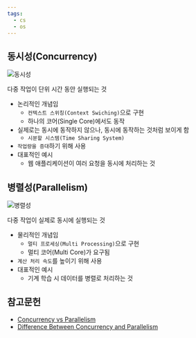 ```yaml
---
tags:
  - cs
  - os
---
```


동시성(Concurrency)
---

![동시성](https://freecontent.manning.com/wp-content/uploads/concurrency-vs-parallelism_01.jpg)

다중 작업이 단위 시간 동안 실행되는 것

- 논리적인 개념임
  - `컨텍스트 스위칭(Context Swiching)`으로 구현
  - 하나의 코어(Single Core)에서도 동작
- 실제로는 동시에 동작하지 않으나, 동시에 동작하는 것처럼 보이게 함
  - `시분할 시스템(Time Sharing System)`
- `작업량을 증대`하기 위해 사용
- 대표적인 예시
  - 웹 애플리케이션이 여러 요청을 동시에 처리하는 것

병렬성(Parallelism)
---

![병렬성](https://freecontent.manning.com/wp-content/uploads/concurrency-vs-parallelism_02.jpg)

다중 작업이 실제로 동시에 실행되는 것

- 물리적인 개념임
  - `멀티 프로세싱(Multi Processing)`으로 구현
  - 멀티 코어(Multi Core)가 요구됨
- `계산 처리 속도`를 높이기 위해 사용
- 대표적인 예시
  - 기계 학습 시 데이터를 병렬로 처리하는 것

참고문헌
---

- [Concurrency vs Parallelism](https://freecontent.manning.com/concurrency-vs-parallelism/)
- [Difference Between Concurrency and Parallelism](https://techdifferences.com/difference-between-concurrency-and-parallelism.html)
